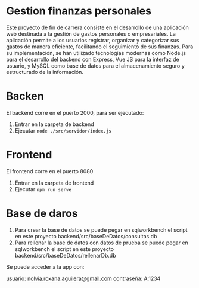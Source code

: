 # Gestion finanzas personales

 Este proyecto de fin de carrera consiste en el desarrollo de una aplicación web destinada a la gestión de gastos personales o empresariales. La aplicación permite a los usuarios registrar, organizar y categorizar sus gastos de manera eficiente, facilitando el seguimiento de sus finanzas. Para su implementación, se han utilizado tecnologías modernas como Node.js para el desarrollo del backend con Express, Vue JS para la interfaz de usuario, y MySQL como base de datos para el almacenamiento seguro y estructurado de la información.

# Backen

El backend corre en el puerto 2000, para ser ejecutado:

1. Entrar en la carpeta de backend
2. Ejecutar `node ./src/servidor/index.js`

# Frontend 

El frontend corre en el puerto 8080

1. Entrar en la carpeta de frontend
2. Ejecutar `npm run serve`

# Base de daros

1. Para crear la base de datos se puede pegar en sqlworkbench el script en este proyecto backend/src/baseDeDatos/consultas.db
2. Para rellenar la base de datos con datos de prueba se puede pegar en sqlworkbench el script en este proyecto backend/src/baseDeDatos/rellenarDb.db

Se puede acceder a la app con: 

usuario: nolvia.roxana.aguilera@gmail.com
contraseña: A.1234